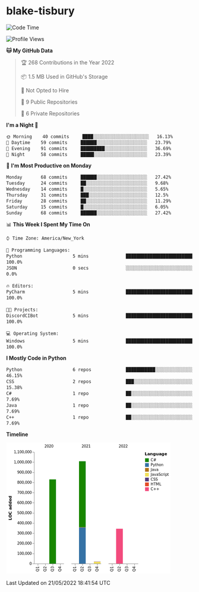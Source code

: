 # blake-tisbury

<!--START_SECTION:waka-->
![Code Time](http://img.shields.io/badge/Code%20Time-187%20hrs%2044%20mins-blue)

![Profile Views](http://img.shields.io/badge/Profile%20Views-0-blue)

**🐱 My GitHub Data** 

> 🏆 268 Contributions in the Year 2022
 > 
> 📦 1.5 MB Used in GitHub's Storage 
 > 
> 🚫 Not Opted to Hire
 > 
> 📜 9 Public Repositories 
 > 
> 🔑 6 Private Repositories  
 > 
**I'm a Night 🦉** 

```text
🌞 Morning    40 commits     ████░░░░░░░░░░░░░░░░░░░░░   16.13% 
🌆 Daytime    59 commits     ██████░░░░░░░░░░░░░░░░░░░   23.79% 
🌃 Evening    91 commits     █████████░░░░░░░░░░░░░░░░   36.69% 
🌙 Night      58 commits     █████░░░░░░░░░░░░░░░░░░░░   23.39%

```
📅 **I'm Most Productive on Monday** 

```text
Monday       68 commits     ██████░░░░░░░░░░░░░░░░░░░   27.42% 
Tuesday      24 commits     ██░░░░░░░░░░░░░░░░░░░░░░░   9.68% 
Wednesday    14 commits     █░░░░░░░░░░░░░░░░░░░░░░░░   5.65% 
Thursday     31 commits     ███░░░░░░░░░░░░░░░░░░░░░░   12.5% 
Friday       28 commits     ██░░░░░░░░░░░░░░░░░░░░░░░   11.29% 
Saturday     15 commits     █░░░░░░░░░░░░░░░░░░░░░░░░   6.05% 
Sunday       68 commits     ██████░░░░░░░░░░░░░░░░░░░   27.42%

```


📊 **This Week I Spent My Time On** 

```text
⌚︎ Time Zone: America/New_York

💬 Programming Languages: 
Python                   5 mins              █████████████████████████   100.0% 
JSON                     0 secs              ░░░░░░░░░░░░░░░░░░░░░░░░░   0.0%

🔥 Editors: 
PyCharm                  5 mins              █████████████████████████   100.0%

🐱‍💻 Projects: 
DiscordCIBot             5 mins              █████████████████████████   100.0%

💻 Operating System: 
Windows                  5 mins              █████████████████████████   100.0%

```

**I Mostly Code in Python** 

```text
Python                   6 repos             ███████████░░░░░░░░░░░░░░   46.15% 
CSS                      2 repos             ███░░░░░░░░░░░░░░░░░░░░░░   15.38% 
C#                       1 repo              ██░░░░░░░░░░░░░░░░░░░░░░░   7.69% 
Java                     1 repo              ██░░░░░░░░░░░░░░░░░░░░░░░   7.69% 
C++                      1 repo              ██░░░░░░░░░░░░░░░░░░░░░░░   7.69%

```


**Timeline**

![Chart not found](https://raw.githubusercontent.com/blake-tisbury/blake-tisbury/main/charts/bar_graph.png) 


 Last Updated on 21/05/2022 18:41:54 UTC
<!--END_SECTION:waka-->
